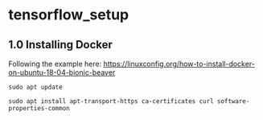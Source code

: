 # tensorflow_setup

## 1.0 Installing Docker
Following the example here: https://linuxconfig.org/how-to-install-docker-on-ubuntu-18-04-bionic-beaver

``sudo apt update``

``sudo apt install apt-transport-https ca-certificates curl software-properties-common``
